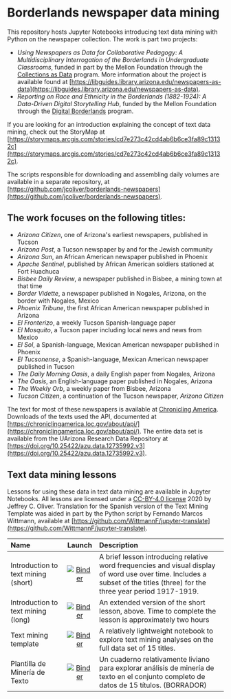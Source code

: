 # Borderlands newspaper data mining

This repository hosts Jupyter Notebooks introducing text data mining with 
Python on the newspaper collection. The work is part two projects:

+ _Using Newspapers as Data for Collaborative Pedagogy: A Multidisciplinary 
Interrogation of the Borderlands in Undergraduate Classrooms_, funded in part 
by the Mellon Foundation through the 
[Collections as Data](https://collectionsasdata.github.io/part2whole/) program. 
More information about the project is available found at 
[https://libguides.library.arizona.edu/newspapers-as-data](https://libguides.library.arizona.edu/newspapers-as-data).
+ _Reporting on Race and Ethnicity in the Borderlands (1882-1924): A 
Data-Driven Digital Storytelling Hub_, funded by the Mellon Foundation through 
the [Digital Borderlands](http://borderlands.digitalscholarship.library.arizona.edu/)
program.

If you are looking for an introduction explaining the concept of text data 
mining, check out the StoryMap at [https://storymaps.arcgis.com/stories/cd7e273c42cd4ab6b6ce3fa89c13132c](https://storymaps.arcgis.com/stories/cd7e273c42cd4ab6b6ce3fa89c13132c).

The scripts responsible for downloading and assembling daily volumes are 
available in a separate repository, at 
[https://github.com/jcoliver/borderlands-newspapers](https://github.com/jcoliver/borderlands-newspapers).

## The work focuses on the following titles:
+ _Arizona Citizen_, one of Arizona's earliest newspapers, published in Tucson
+ _Arizona Post_, a Tucson newspaper by and for the Jewish community
+ _Arizona Sun_, an African American newspaper published in Phoenix
+ _Apache Sentinel_, published by African American soldiers stationed at Fort 
Huachuca
+ _Bisbee Daily Review_, a newspaper published in Bisbee, a mining town at that 
time
+ _Border Vidette_, a newspaper published in Nogales, Arizona, on the border 
with Nogales, Mexico
+ _Phoenix Tribune_, the first African American newspaper published in Arizona
+ _El Fronterizo_, a weekly Tucson Spanish-language paper
+ _El Mosquito_, a Tucson paper including local news and news from Mexico
+ _El Sol_, a Spanish-language, Mexican American newspaper published in Phoenix
+ _El Tucsonense_, a Spanish-language, Mexican American newspaper published in 
Tucson
+ _The Daily Morning Oasis_, a daily English paper from Nogales, Arizona
+ _The Oasis_, an English-language paper published in Nogales, Arizona
+ _The Weekly Orb_, a weekly paper from Bisbee, Arizona
+ _Tucson Citizen_, a continuation of the Tucson newspaper, _Arizona Citizen_

The text for most of these newspapers is available at 
[Chronicling America](https://chroniclingamerica.loc.gov/newspapers/). 
Downloads of the texts used the API, documented at 
[https://chroniclingamerica.loc.gov/about/api/](https://chroniclingamerica.loc.gov/about/api/).
The entire data set is available from the UArizona Research Data Repository at
[https://doi.org/10.25422/azu.data.12735992.v3](https://doi.org/10.25422/azu.data.12735992.v3).

## Text data mining lessons
Lessons for using these data in text data mining are available in Jupyter 
Notebooks. All lessons are licensed under a 
[CC-BY-4.0 license](https://creativecommons.org/licenses/by/4.0/legalcode) 2020 
by Jeffrey C. Oliver. Translation for the Spanish version of the Text Mining 
Template was aided in part by the Python script by Fernando Marcos Wittmann, 
available at [https://github.com/WittmannF/jupyter-translate](https://github.com/WittmannF/jupyter-translate).

| Name | Launch | Description |
|:-----|:------:|:------------|
| Introduction to text mining (short) | [![Binder](https://mybinder.org/badge_logo.svg)](https://mybinder.org/v2/gh/jcoliver/dig-coll-borderlands/main?filepath=Text-Mining-Short.ipynb) | A brief lesson introducing relative word frequencies and visual display of word use over time. Includes a subset of the titles (three) for the three year period 1917-1919. |
| Introduction to text mining (long)  | [![Binder](https://mybinder.org/badge_logo.svg)](https://mybinder.org/v2/gh/jcoliver/dig-coll-borderlands/main?filepath=Text-Mining-Long.ipynb) | An extended version of the short lesson, above. Time to complete the lesson is approximately two hours |
| Text mining template | [![Binder](https://notebooks.gesis.org/binder/badge_logo.svg)](https://notebooks.gesis.org/binder/v2/gh/jcoliver/dig-coll-borderlands/main?filepath=Text-Mining-Template.ipynb) | A relatively lightweight notebook to explore text mining analyses on the full data set of 15 titles. |
| Plantilla de Minería de Texto | [![Binder](https://notebooks.gesis.org/binder/badge_logo.svg)](https://notebooks.gesis.org/binder/v2/gh/jcoliver/dig-coll-borderlands/main?filepath=Text-Mining-Template_es.ipynb) | Un cuaderno relativamente liviano para explorar análisis de minería de texto en el conjunto completo de datos de 15 títulos. (BORRADOR)|
